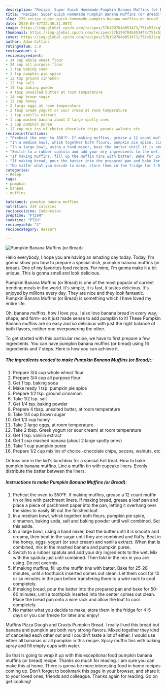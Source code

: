 ```yaml
---
description: "Recipe: Super Quick Homemade Pumpkin Banana Muffins (or Bread)"
title: "Recipe: Super Quick Homemade Pumpkin Banana Muffins (or Bread)"
slug: 239-recipe-super-quick-homemade-pumpkin-banana-muffins-or-bread
date: 2020-04-07T22:40:11.807Z
image: https://img-global.cpcdn.com/recipes/57b199784b853473/751x532cq70/pumpkin-banana-muffins-or-bread-recipe-main-photo.jpg
thumbnail: https://img-global.cpcdn.com/recipes/57b199784b853473/751x532cq70/pumpkin-banana-muffins-or-bread-recipe-main-photo.jpg
cover: https://img-global.cpcdn.com/recipes/57b199784b853473/751x532cq70/pumpkin-banana-muffins-or-bread-recipe-main-photo.jpg
author: Adam Collins
ratingvalue: 3.8
reviewcount: 4
recipeingredient:
- 34 cup whole wheat flour
- 34 cup all purpose flour
- 1 tsp baking soda
- 1 tsp pumpkin pie spice
- 12 tsp ground cinnamon
- 12 tsp salt
- 14 tsp baking powder
- 4 tbsp unsalted butter at room temperature
- 14 cup brown sugar
- 13 cup honey
- 2 large eggs at room temperature
- 2 tbsp Greek yogurt or sour cream at room temperature
- 1 tsp vanilla extract
- 1 cup mashed banana about 2 large spotty ones
- 1 cup pumpkin puree
- 12 cup mix ins of choice chocolate chips pecans walnuts etc
recipeinstructions:
- "Preheat the oven to 350°F. If making muffins, grease a 12 count muffin tin or line with parchment liners. If making bread, grease a loaf pan and place a piece of parchment paper into the pan, letting it overhang over the sides to easily lift out the finished loaf."
- "In a medium bowl, whisk together both flours, pumpkin pie spice, cinnamon, baking soda, salt and baking powder until well combined. Set this aside."
- "In a large bowl, using a hand mixer, beat the butter until it is smooth and creamy, then beat in the sugar until they are combined and fluffy. Beat in the honey, eggs, yogurt (or sour cream) and vanilla extract. When that is combined, mix in the mashed banana and pumpkin puree."
- "Switch to a rubber spatula and add your dry ingredients to the wet. Mix with the spatula just until combined. Then fold in the mix in you are using. Do not overmix."
- "If making muffins, fill up the muffin tins with batter. Bake for 25-28 minutes, until a toothpick inserted comes out clean. Let them cool for 10 or so minutes in the pan before transfering them to a wire rack to cool completely."
- "If making bread, pour the batter into the prepared pan and bake for 50-60 minutes, until a toothpick inserted into the center comes out clean. Place the bread pan onto a wire rack and allow the loaf to cool completely."
- "No matter what you decide to make, store them in the fridge for 4-5 days or you can freeze for later and enjoy!"
categories:
- Resep
tags:
- pumpkin
- banana
- muffins

katakunci: pumpkin banana muffins
nutrition: 234 calories
recipecuisine: Indonesian
preptime: "PT29M"
cooktime: "PT2H"
recipeyield: "4"
recipecategory: Dessert

---
```



![Pumpkin Banana Muffins (or Bread)](https://img-global.cpcdn.com/recipes/57b199784b853473/751x532cq70/pumpkin-banana-muffins-or-bread-recipe-main-photo.jpg)

Hello everybody, I hope you are having an amazing day today. Today, I'm gonna show you how to prepare a special dish, pumpkin banana muffins (or bread). One of my favorites food recipes. For mine, I'm gonna make it a bit unique. This is gonna smell and look delicious.

Pumpkin Banana Muffins (or Bread) is one of the most popular of current trending meals in the world. It's simple, it is fast, it tastes delicious. It's enjoyed by millions every day. They are nice and they look fantastic. Pumpkin Banana Muffins (or Bread) is something which I have loved my entire life.

Oh, banana muffins, how I love you. I also love banana bread in every way, shape, and form- so it just made sense to add pumpkin to it! These Pumpkin Banana muffins are so easy and so delicious with just the right balance of both flavors, neither one overpowering the other.


To get started with this particular recipe, we have to first prepare a few ingredients. You can have pumpkin banana muffins (or bread) using 16 ingredients and 7 steps. Here is how you can achieve it.

##### The ingredients needed to make Pumpkin Banana Muffins (or Bread)::

1. Prepare 3/4 cup whole wheat flour
1. Prepare 3/4 cup all purpose flour
1. Get 1 tsp. baking soda
1. Make ready 1 tsp. pumpkin pie spice
1. Prepare 1/2 tsp. ground cinnamon
1. Take 1/2 tsp. salt
1. Get 1/4 tsp. baking powder
1. Prepare 4 tbsp. unsalted butter, at room temperature
1. Take 1/4 cup brown sugar
1. Get 1/3 cup honey
1. Take 2 large eggs, at room temperature
1. Take 2 tbsp. Greek yogurt (or sour cream) at room temperature
1. Get 1 tsp. vanilla extract
1. Get 1 cup mashed banana (about 2 large spotty ones)
1. Take 1 cup pumpkin puree
1. Prepare 1/2 cup mix ins of choice -chocolate chips, pecans, walnuts, etc


Or toss one in the kid&#39;s lunchbox for a special Fall treat. How to bake pumpkin banana muffins. Line a muffin tin with cupcake liners. Evenly distribute the batter between the liners. 

##### Instructions to make Pumpkin Banana Muffins (or Bread):

1. Preheat the oven to 350°F. If making muffins, grease a 12 count muffin tin or line with parchment liners. If making bread, grease a loaf pan and place a piece of parchment paper into the pan, letting it overhang over the sides to easily lift out the finished loaf.
1. In a medium bowl, whisk together both flours, pumpkin pie spice, cinnamon, baking soda, salt and baking powder until well combined. Set this aside.
1. In a large bowl, using a hand mixer, beat the butter until it is smooth and creamy, then beat in the sugar until they are combined and fluffy. Beat in the honey, eggs, yogurt (or sour cream) and vanilla extract. When that is combined, mix in the mashed banana and pumpkin puree.
1. Switch to a rubber spatula and add your dry ingredients to the wet. Mix with the spatula just until combined. Then fold in the mix in you are using. Do not overmix.
1. If making muffins, fill up the muffin tins with batter. Bake for 25-28 minutes, until a toothpick inserted comes out clean. Let them cool for 10 or so minutes in the pan before transfering them to a wire rack to cool completely.
1. If making bread, pour the batter into the prepared pan and bake for 50-60 minutes, until a toothpick inserted into the center comes out clean. Place the bread pan onto a wire rack and allow the loaf to cool completely.
1. No matter what you decide to make, store them in the fridge for 4-5 days or you can freeze for later and enjoy!


Muffins Pizza Dough and Crusts Pumpkin Bread. I really liked this bread but banana and pumpkin are both very strong flavors. Mixed together they kind of cancelled each other out and I couldn&#39;t taste a lot of either. I would use either all bananas or all pumpkin in this recipe. Spray muffin tins with baking spray and fill empty cups with water. 

So that is going to wrap it up with this exceptional food pumpkin banana muffins (or bread) recipe. Thanks so much for reading. I am sure you can make this at home. There is gonna be more interesting food in home recipes coming up. Don't forget to bookmark this page in your browser, and share it to your loved ones, friends and colleague. Thanks again for reading. Go on get cooking!
